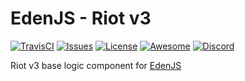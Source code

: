 # EdenJS - Riot v3
[![TravisCI](https://travis-ci.com/ifactorydigital/ifactoryjs_riot-v3.svg?branch=master)](https://travis-ci.com/ifactorydigital/ifactoryjs_riot-v3)
[![Issues](https://img.shields.io/github/issues/ifactorydigital/ifactoryjs_riot-v3.svg)](https://github.com/ifactorydigital/ifactoryjs_riot-v3/issues)
[![License](https://img.shields.io/badge/license-MIT-blue.svg)](https://github.com/ifactorydigital/ifactoryjs_riot-v3)
[![Awesome](https://img.shields.io/badge/awesome-true-green.svg)](https://github.com/ifactorydigital/ifactoryjs_riot-v3)
[![Discord](https://img.shields.io/discord/583845970433933312.svg)](https://discord.gg/5u3f3up)

Riot v3 base logic component for [EdenJS](https://github.com/edenjs-cli)